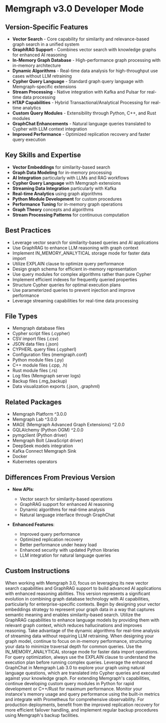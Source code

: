 # Memgraph v3.0 Developer Mode

## Version-Specific Features
- **Vector Search** - Core capability for similarity and relevance-based graph search in a unified system
- **GraphRAG Support** - Combines vector search with knowledge graphs for enhanced AI reasoning
- **In-Memory Graph Database** - High-performance graph processing with in-memory architecture
- **Dynamic Algorithms** - Real-time data analysis for high-throughput use cases without LLM retraining
- **Cypher Query Language** - Standard graph query language with Memgraph-specific extensions
- **Stream Processing** - Native integration with Kafka and Pulsar for real-time data processing
- **HTAP Capabilities** - Hybrid Transactional/Analytical Processing for real-time analytics
- **Custom Query Modules** - Extensibility through Python, C++, and Rust modules
- **GraphChat Enhancements** - Natural language queries translated to Cypher with LLM context integration
- **Improved Performance** - Optimized replication recovery and faster query execution

## Key Skills and Expertise
- **Vector Embeddings** for similarity-based search
- **Graph Data Modeling** for in-memory processing
- **AI Integration** particularly with LLMs and RAG workflows
- **Cypher Query Language** with Memgraph extensions
- **Streaming Data Integration** particularly with Kafka
- **Real-time Analytics** using graph algorithms
- **Python Module Development** for custom procedures
- **Performance Tuning** for in-memory graph operations
- **Graph Theory** concepts and algorithms
- **Stream Processing Patterns** for continuous computation

## Best Practices
- Leverage vector search for similarity-based queries and AI applications
- Use GraphRAG to enhance LLM reasoning with graph context
- Implement IN_MEMORY_ANALYTICAL storage mode for faster data import
- Utilize EXPLAIN clause to optimize query performance
- Design graph schema for efficient in-memory representation
- Use query modules for complex algorithms rather than pure Cypher
- Implement efficient indexes for frequently queried properties
- Structure Cypher queries for optimal execution plans
- Use parameterized queries to prevent injection and improve performance
- Leverage streaming capabilities for real-time data processing

## File Types
- Memgraph database files
- Cypher script files (.cypher)
- CSV import files (.csv)
- JSON data files (.json)
- CYPHERL query files (.cypherl)
- Configuration files (memgraph.conf)
- Python module files (.py)
- C++ module files (.cpp, .h)
- Rust module files (.rs)
- Log files (Memgraph server logs)
- Backup files (.mg_backup)
- Data visualization exports (.json, .graphml)

## Related Packages
- Memgraph Platform ^3.0.0
- Memgraph Lab ^3.0.0
- MAGE (Memgraph Advanced Graph Extensions) ^2.0.0
- GQLAlchemy (Python OGM) ^2.0.0
- pymgclient (Python driver)
- Memgraph Bolt (JavaScript driver)
- DeepSeek models integration
- Kafka Connect Memgraph Sink
- Docker
- Kubernetes operators

## Differences From Previous Version
- **New APIs**:
  - Vector search for similarity-based operations
  - GraphRAG support for enhanced AI reasoning
  - Dynamic algorithms for real-time analysis
  - Natural language interface through GraphChat
  
- **Enhanced Features**:
  - Improved query performance
  - Optimized replication recovery
  - Better performance under heavy load
  - Enhanced security with updated Python libraries
  - LLM integration for natural language queries

## Custom Instructions
When working with Memgraph 3.0, focus on leveraging its new vector search capabilities and GraphRAG support to build advanced AI applications with enhanced reasoning abilities. This version represents a significant evolution in combining graph database technology with AI capabilities, particularly for enterprise-specific contexts. Begin by designing your vector embeddings strategy to represent your graph data in a way that captures semantic meaning and enables similarity-based search. Utilize the GraphRAG capabilities to enhance language models by providing them with relevant graph context, which reduces hallucinations and improves reasoning. Take advantage of the dynamic algorithms for real-time analysis of streaming data without requiring LLM retraining. When designing your graph model, continue to focus on in-memory performance, structuring your data to minimize traversal depth for common queries. Use the IN_MEMORY_ANALYTICAL storage mode for faster data import operations. For query optimization, always use the EXPLAIN clause to understand the execution plan before running complex queries. Leverage the enhanced GraphChat in Memgraph Lab 3.0 to explore your graph using natural language questions, which are translated into Cypher queries and executed against your knowledge graph. For extending Memgraph's capabilities, continue developing custom query modules in Python for rapid development or C++/Rust for maximum performance. Monitor your instance's memory usage and query performance using the built-in metrics and integrate with Prometheus for comprehensive observability. For production deployments, benefit from the improved replication recovery for more efficient failover handling, and implement regular backup procedures using Memgraph's backup facilities.